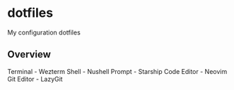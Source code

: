 # dotfiles

My configuration dotfiles

## Overview

Terminal - Wezterm
Shell - Nushell
Prompt - Starship
Code Editor - Neovim
Git Editor - LazyGit
